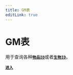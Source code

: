 ```yaml
---
title: GM表
editLink: true
---
```


# GM表

用于查询各种[<font>**`物品ID`**</font>](GM_Handbook)或者[<font>**`生物ID`**</font>](GM_Handbook)。

[<font>**`进入`**</font>](https://github.com/ahalpha/Anime_Game_Ha-k_Docs/blob/gh-pages/hack/resources/GM_Handbook.txt)